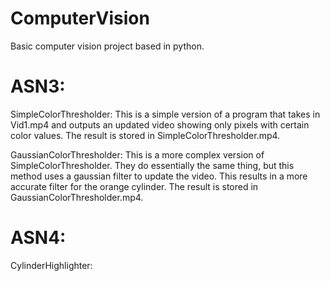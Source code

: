 # ComputerVision
Basic computer vision project based in python. 

# ASN3: 
SimpleColorThresholder: 
This is a simple version of a program that takes in Vid1.mp4 and outputs an updated video showing only pixels with certain color values. The result is stored in SimpleColorThresholder.mp4. 

GaussianColorThresholder: 
This is a more complex version of SimpleColorThresholder. They do essentially the same thing, but this method uses a gaussian filter to update the video. This results in a more accurate filter for the orange cylinder. The result is stored in GaussianColorThresholder.mp4. 

# ASN4: 
CylinderHighlighter: 

